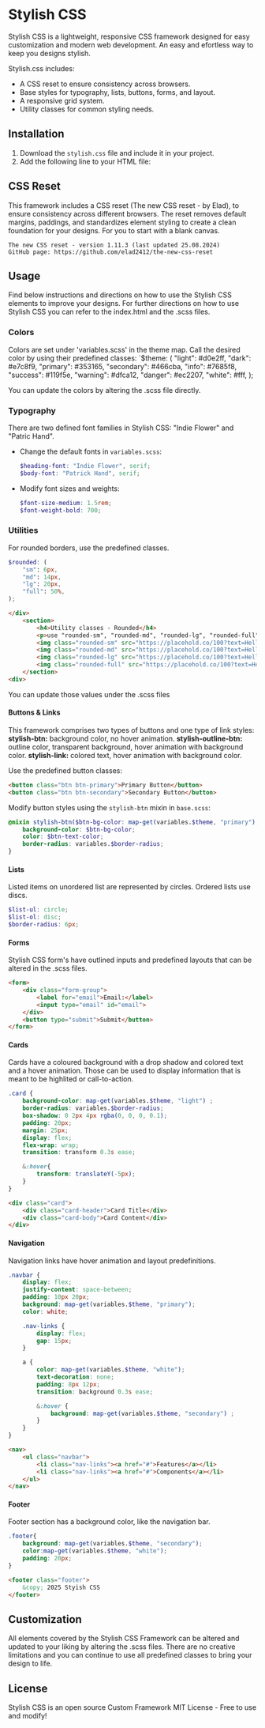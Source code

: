 # Stylish CSS 

Stylish CSS is a lightweight, responsive CSS framework designed for easy customization and modern web development. An easy and efortless way to keep you designs stylish.

Stylish.css includes:
- A CSS reset to ensure consistency across browsers.
- Base styles for typography, lists, buttons, forms, and layout.
- A responsive grid system.
- Utility classes for common styling needs.

## Installation

1. Download the `stylish.css` file and include it in your project.
2. Add the following line to your HTML file:
    <link rel="stylesheet" href="./css/stylish.css">

## CSS Reset

This framework includes a CSS reset (The new CSS reset - by Elad), to ensure consistency across different browsers. The reset removes default margins, paddings, and standardizes element styling to create a clean foundation for your designs. For you to start with a blank canvas.

    The new CSS reset - version 1.11.3 (last updated 25.08.2024)
    GitHub page: https://github.com/elad2412/the-new-css-reset

## Usage
Find below instructions and directions on how to use the Stylish CSS elements to improve your designs.
For further directions on how to use Stylish CSS you can refer to the index.html and the .scss files.

### Colors

Colors are set under 'variables.scss' in the theme map. Call the desired color by using their predefined classes:
`$theme: (
    "light":      #d0e2ff,
    "dark":       #e7c8f9,
    "primary":    #353165,
    "secondary":  #466cba,
    "info":       #7685f8,
    "success":    #119f5e,
    "warning":    #dfca12,
    "danger":     #ec2207,
    "white": #fff,
);

You can update the colors by altering the .scss file directly.

### Typography

There are two defined font families in Stylish CSS: "Indie Flower" and "Patric Hand".

- Change the default fonts in `variables.scss`:
  ```scss
  $heading-font: "Indie Flower", serif;
  $body-font: "Patrick Hand", serif;
  ```
- Modify font sizes and weights:
  ```scss
  $font-size-medium: 1.5rem;
  $font-weight-bold: 700;
  ```

### Utilities

For rounded borders, use the predefined classes. 

```scss
$rounded: (
    "sm": 6px,
    "md": 14px,
    "lg": 20px,
    "full": 50%,
);
```
```html
</div>
    <section>
        <h4>Utility classes - Rounded</h4>
        <p>use "rounded-sm", "rounded-md", "rounded-lg", "rounded-full", to customize your border radius.</p>
        <img class="rounded-sm" src="https://placehold.co/100?text=Hello+World&font=roboto" />
        <img class="rounded-md" src="https://placehold.co/100?text=Hello+World&font=poppins" />
        <img class="rounded-lg" src="https://placehold.co/100?text=Hello+World&font=playfair display" />
        <img class="rounded-full" src="https://placehold.co/100?text=Hello+World&font=montserrat" />
    </section>
<div>
```

You can update those values under the .scss files

#### Buttons & Links

This framework comprises two types of buttons and one type of link styles: 
**stylish-btn:** background color, no hover animation.
**stylish-outline-btn:** outline color, transparent background, hover animation with background color.
**stylish-link:** colored text, hover animation with background color.

Use the predefined button classes:
```html
<button class="btn btn-primary">Primary Button</button>
<button class="btn btn-secondary">Secondary Button</button>
```
Modify button styles using the `stylish-btn` mixin in `base.scss`:
```scss
@mixin stylish-btn($btn-bg-color: map-get(variables.$theme, "primary"), $btn-text-color: map-get(variables.$theme, "dark")) {
    background-color: $btn-bg-color;
    color: $btn-text-color;
    border-radius: variables.$border-radius;
}
```

#### Lists

Listed items on unordered list are represented by circles. 
Ordered lists use discs.

```scss
$list-ul: circle;
$list-ol: disc;
$border-radius: 6px;
```

#### Forms

Stylish CSS form's have outlined inputs and predefined layouts that can be altered in the .scss files.

```html
<form>
    <div class="form-group">
        <label for="email">Email:</label>
        <input type="email" id="email">
    </div>
    <button type="submit">Submit</button>
</form>
```

#### Cards

Cards have a coloured background with a drop shadow and colored text and a hover animation. Those can be used to display information that is meant to be highlited or call-to-action.

```scss
.card {
    background-color: map-get(variables.$theme, "light") ;
    border-radius: variables.$border-radius;
    box-shadow: 0 2px 4px rgba(0, 0, 0, 0.1);
    padding: 20px;
    margin: 25px;
    display: flex;
    flex-wrap: wrap;
    transition: transform 0.3s ease;

    &:hover{
        transform: translateY(-5px);
    }
}
```
```html
<div class="card">
    <div class="card-header">Card Title</div>
    <div class="card-body">Card Content</div>
</div>
```

#### Navigation

Navigation links have hover animation and layout predefinitions.

```scss
.navbar {
    display: flex;
    justify-content: space-between;
    padding: 10px 20px;
    background: map-get(variables.$theme, "primary");
    color: white;

    .nav-links {
        display: flex;
        gap: 15px;
    }

    a {
        color: map-get(variables.$theme, "white");
        text-decoration: none;
        padding: 8px 12px;
        transition: background 0.3s ease;

        &:hover {
            background: map-get(variables.$theme, "secondary") ;
        }
    }
}
```
```html
<nav>
    <ul class="navbar">
        <li class="nav-links"><a href="#">Features</a></li>
        <li class="nav-links"><a href="#">Components</a></li>
    </ul>
</nav>
```

#### Footer

Footer section has a background color, like the navigation bar.

```scss
.footer{
    background: map-get(variables.$theme, "secondary");
    color:map-get(variables.$theme, "white");
    padding: 20px;
}
```
```html
<footer class="footer">
    &copy; 2025 Styish CSS
</footer>
```

## Customization

All elements covered by the Stylish CSS Framework can be altered and updated to your liking by altering the .scss files. There are no creative limitations and you can continue to use all predefined classes to bring your design to life.

## License

Stylish CSS is an open source Custom Framework 
MIT License - Free to use and modify!
